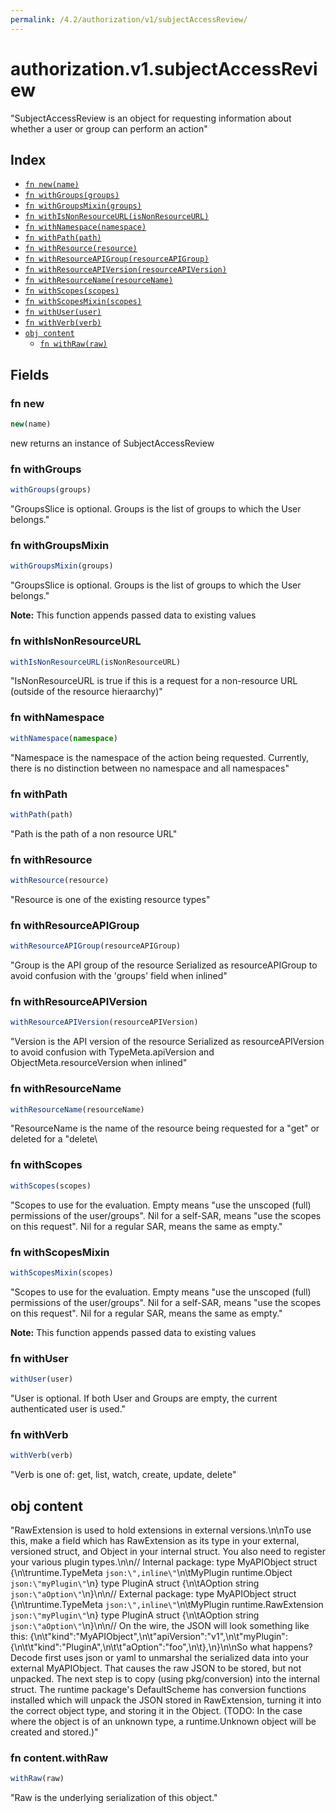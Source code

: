 ```yaml
---
permalink: /4.2/authorization/v1/subjectAccessReview/
---
```


# authorization.v1.subjectAccessReview

"SubjectAccessReview is an object for requesting information about whether a user or group can perform an action"

## Index

* [`fn new(name)`](#fn-new)
* [`fn withGroups(groups)`](#fn-withgroups)
* [`fn withGroupsMixin(groups)`](#fn-withgroupsmixin)
* [`fn withIsNonResourceURL(isNonResourceURL)`](#fn-withisnonresourceurl)
* [`fn withNamespace(namespace)`](#fn-withnamespace)
* [`fn withPath(path)`](#fn-withpath)
* [`fn withResource(resource)`](#fn-withresource)
* [`fn withResourceAPIGroup(resourceAPIGroup)`](#fn-withresourceapigroup)
* [`fn withResourceAPIVersion(resourceAPIVersion)`](#fn-withresourceapiversion)
* [`fn withResourceName(resourceName)`](#fn-withresourcename)
* [`fn withScopes(scopes)`](#fn-withscopes)
* [`fn withScopesMixin(scopes)`](#fn-withscopesmixin)
* [`fn withUser(user)`](#fn-withuser)
* [`fn withVerb(verb)`](#fn-withverb)
* [`obj content`](#obj-content)
  * [`fn withRaw(raw)`](#fn-contentwithraw)

## Fields

### fn new

```ts
new(name)
```

new returns an instance of SubjectAccessReview

### fn withGroups

```ts
withGroups(groups)
```

"GroupsSlice is optional. Groups is the list of groups to which the User belongs."

### fn withGroupsMixin

```ts
withGroupsMixin(groups)
```

"GroupsSlice is optional. Groups is the list of groups to which the User belongs."

**Note:** This function appends passed data to existing values

### fn withIsNonResourceURL

```ts
withIsNonResourceURL(isNonResourceURL)
```

"IsNonResourceURL is true if this is a request for a non-resource URL (outside of the resource hieraarchy)"

### fn withNamespace

```ts
withNamespace(namespace)
```

"Namespace is the namespace of the action being requested.  Currently, there is no distinction between no namespace and all namespaces"

### fn withPath

```ts
withPath(path)
```

"Path is the path of a non resource URL"

### fn withResource

```ts
withResource(resource)
```

"Resource is one of the existing resource types"

### fn withResourceAPIGroup

```ts
withResourceAPIGroup(resourceAPIGroup)
```

"Group is the API group of the resource Serialized as resourceAPIGroup to avoid confusion with the 'groups' field when inlined"

### fn withResourceAPIVersion

```ts
withResourceAPIVersion(resourceAPIVersion)
```

"Version is the API version of the resource Serialized as resourceAPIVersion to avoid confusion with TypeMeta.apiVersion and ObjectMeta.resourceVersion when inlined"

### fn withResourceName

```ts
withResourceName(resourceName)
```

"ResourceName is the name of the resource being requested for a \"get\" or deleted for a \"delete\

### fn withScopes

```ts
withScopes(scopes)
```

"Scopes to use for the evaluation.  Empty means \"use the unscoped (full) permissions of the user/groups\". Nil for a self-SAR, means \"use the scopes on this request\". Nil for a regular SAR, means the same as empty."

### fn withScopesMixin

```ts
withScopesMixin(scopes)
```

"Scopes to use for the evaluation.  Empty means \"use the unscoped (full) permissions of the user/groups\". Nil for a self-SAR, means \"use the scopes on this request\". Nil for a regular SAR, means the same as empty."

**Note:** This function appends passed data to existing values

### fn withUser

```ts
withUser(user)
```

"User is optional. If both User and Groups are empty, the current authenticated user is used."

### fn withVerb

```ts
withVerb(verb)
```

"Verb is one of: get, list, watch, create, update, delete"

## obj content

"RawExtension is used to hold extensions in external versions.\n\nTo use this, make a field which has RawExtension as its type in your external, versioned struct, and Object in your internal struct. You also need to register your various plugin types.\n\n// Internal package: type MyAPIObject struct {\n\truntime.TypeMeta `json:\",inline\"`\n\tMyPlugin runtime.Object `json:\"myPlugin\"`\n} type PluginA struct {\n\tAOption string `json:\"aOption\"`\n}\n\n// External package: type MyAPIObject struct {\n\truntime.TypeMeta `json:\",inline\"`\n\tMyPlugin runtime.RawExtension `json:\"myPlugin\"`\n} type PluginA struct {\n\tAOption string `json:\"aOption\"`\n}\n\n// On the wire, the JSON will look something like this: {\n\t\"kind\":\"MyAPIObject\",\n\t\"apiVersion\":\"v1\",\n\t\"myPlugin\": {\n\t\t\"kind\":\"PluginA\",\n\t\t\"aOption\":\"foo\",\n\t},\n}\n\nSo what happens? Decode first uses json or yaml to unmarshal the serialized data into your external MyAPIObject. That causes the raw JSON to be stored, but not unpacked. The next step is to copy (using pkg/conversion) into the internal struct. The runtime package's DefaultScheme has conversion functions installed which will unpack the JSON stored in RawExtension, turning it into the correct object type, and storing it in the Object. (TODO: In the case where the object is of an unknown type, a runtime.Unknown object will be created and stored.)"

### fn content.withRaw

```ts
withRaw(raw)
```

"Raw is the underlying serialization of this object."